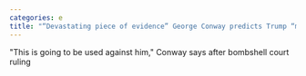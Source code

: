 ```yaml
---
categories: e
title: "“Devastating piece of evidence” George Conway predicts Trump “meltdown to end all meltdowns” "
---
```

"This is going to be used against him," Conway says after bombshell court ruling